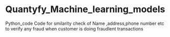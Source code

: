# Quantyfy_Machine_learning_models
Python_code
Code for smilarity check of Name ,address,phone number etc
to verify any fraud when customer is doing fraudlent transactions
